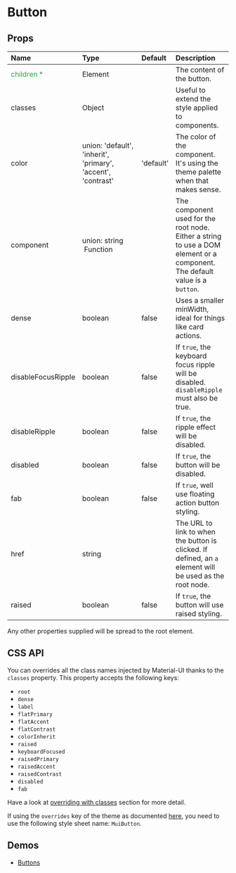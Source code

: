<!--- This documentation is automatically generated, do not try to edit it. -->

# Button



## Props
| Name | Type | Default | Description |
|:-----|:-----|:--------|:------------|
| <span style="color: #31a148">children *</span> | Element |  | The content of the button. |
| classes | Object |  | Useful to extend the style applied to components. |
| color | union:&nbsp;'default', 'inherit', 'primary', 'accent', 'contrast'<br> | 'default' | The color of the component. It's using the theme palette when that makes sense. |
| component | union:&nbsp;string<br>&nbsp;Function<br> |  | The component used for the root node. Either a string to use a DOM element or a component. The default value is a `button`. |
| dense | boolean | false | Uses a smaller minWidth, ideal for things like card actions. |
| disableFocusRipple | boolean | false | If `true`, the  keyboard focus ripple will be disabled. `disableRipple` must also be true. |
| disableRipple | boolean | false | If `true`, the ripple effect will be disabled. |
| disabled | boolean | false | If `true`, the button will be disabled. |
| fab | boolean | false | If `true`, well use floating action button styling. |
| href | string |  | The URL to link to when the button is clicked. If defined, an `a` element will be used as the root node. |
| raised | boolean | false | If `true`, the button will use raised styling. |

Any other properties supplied will be spread to the root element.

## CSS API

You can overrides all the class names injected by Material-UI thanks to the `classes` property.
This property accepts the following keys:
- `root`
- `dense`
- `label`
- `flatPrimary`
- `flatAccent`
- `flatContrast`
- `colorInherit`
- `raised`
- `keyboardFocused`
- `raisedPrimary`
- `raisedAccent`
- `raisedContrast`
- `disabled`
- `fab`

Have a look at [overriding with classes](/customization/overrides#overriding-with-classes)
section for more detail.

If using the `overrides` key of the theme as documented
[here](/customization/themes#customizing-all-instances-of-a-component-type),
you need to use the following style sheet name: `MuiButton`.

## Demos

- [Buttons](/demos/buttons)

